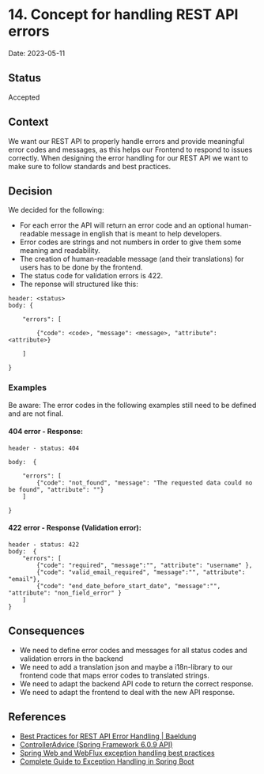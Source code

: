 # 14. Concept for handling REST API errors

Date: 2023-05-11

## Status

Accepted

## Context

We want our REST API to properly handle errors and provide meaningful error codes and messages, as this helps
our Frontend to respond to issues correctly. When designing the error handling for our REST API we want to make sure to
follow standards and best practices.

## Decision

We decided for the following:

* For each error the API will return an error code and an optional human-readable message in english that is meant to
  help developers.
* Error codes are strings and not numbers in order to give them some meaning and readability.
* The creation of human-readable message (and their translations) for users has to be done by the frontend.
* The status code for validation errors is 422.
* The reponse will structured like this:

```
header: <status>
body: {

    "errors": [

        {"code": <code>, "message": <message>, "attribute": <attribute>}

    ]

}
```
### Examples
Be aware: The error codes in the following examples still need to be defined and are not final.
#### 404 error - Response:
```
header - status: 404

body:  {

    "errors": [
        {"code": "not_found", "message": "The requested data could no be found", "attribute": ""}
    ]

}
```
#### 422 error - Response (Validation error):
```
header - status: 422
body:  {
    "errors": [
        {"code": "required", "message":"", "attribute": "username" },
        {"code": "valid_email_required", "message":"", "attribute": "email"},
        {"code": "end_date_before_start_date", "message":"", "attribute": "non_field_error" }
    ]
}
```

## Consequences
* We need to define error codes and messages for all status codes and validation errors in the backend
* We need to add a translation json and maybe a i18n-library to our frontend code that maps error codes to translated strings.
* We need to adapt the backend API code to return the correct response.
* We need to adapt the frontend to deal with the new API response.

## References
* [Best Practices for REST API Error Handling | Baeldung](https://www.baeldung.com/rest-api-error-handling-best-practices)
* [ControllerAdvice (Spring Framework 6.0.9 API)](https://docs.spring.io/spring-framework/docs/current/javadoc-api/org/springframework/web/bind/annotation/ControllerAdvice.html)
* [Spring Web and WebFlux exception handling best practices](https://medium.com/codex/spring-web-and-webflux-exception-handling-best-practices-b2c3cd7e3acf)
* [Complete Guide to Exception Handling in Spring Boot](https://reflectoring.io/spring-boot-exception-handling/)
